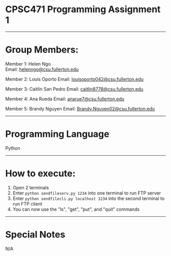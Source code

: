 # CPSC471 Programming Assignment 1
---
# Group Members:
Member 1: Helen Ngo\
Email: helenngo@csu.fullerton.edu

Member 2: Louis Oporto
Email: louisoporto042@csu.fullerton.edu

Member 3: Caitlin San Pedro
Email: caitlin8778@csu.fullerton.edu

Member 4: Ana Rueda
Email: anarue7@csu.fullerton.edu

Member 5: Brandy Nguyen
Email: Brandy.Nguyen02@csu.fullerton.edu

---
# Programming Language
Python

---
# How to execute:
1. Open 2 terminals
2. Enter ```python sendfileserv.py 1234``` into one terminal to run FTP server
3. Enter ```python sendfilecli.py localhost 1234``` into the second terminal to run FTP client
4. You can now use the "ls", "get", "put", and "quit" commands

---
# Special Notes
N/A
